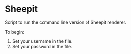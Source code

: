 # Sheepit
Script to run the command line version of Sheepit renderer.

To begin: 
  1. Set your username in the file.
  2. Set your password in the file.
